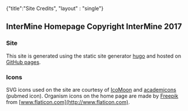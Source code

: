 {"title":"Site Credits",
"layout" : "single"}

## InterMine Homepage Copyright InterMine 2017

### Site
This site is generated using the static site generator [hugo](http://gohugo.io/) and hosted on [GitHub pages](https://pages.github.com/).

### Icons
SVG icons used on the site are courtesy of [IcoMoon](https://icomoon.io/app/#/select) and [academicons](http://jpswalsh.github.io/academicons/) (pubmed icon). Organism icons on the home page are made by [Freepik](http://www.freepik.com/) from [www.flaticon.com](http://www.flaticon.com).